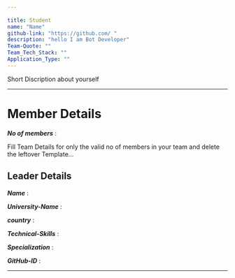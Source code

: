 ```yaml
---
                                                     
title: Student
name: "Name"
github-link: "https://github.com/ "
description: "hello I am Bot Developer"
Team-Quote: ""
Team_Tech_Stack: ""
Application_Type: ""
---
```


Short Discription about yourself

---


# Member Details

_**No of members**_ : 

Fill Team Details for only the valid no of members in your team and delete the leftover Template...

## Leader Details

_**Name**_ :

_**University-Name**_ : 

_**country**_ :
 
_**Technical-Skills**_ :

_**Specialization**_ :

_**GitHub-ID**_ :  

---
